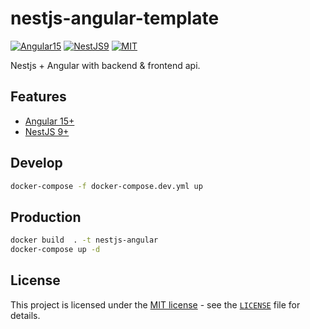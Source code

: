 # nestjs-angular-template

[![Angular15](https://img.shields.io/badge/Angular-15-brightgreen)](https://angular.io/)
[![NestJS9](https://img.shields.io/badge/NestJS-9-brightgreen)](https://nestjs.com/)
[![MIT](https://img.shields.io/packagist/l/doctrine/orm.svg)](LICENSE)

Nestjs + Angular with backend & frontend api.

## Features

- [Angular 15+](https://angular.io/)
- [NestJS 9+](https://nestjs.com/)

## Develop

```sh
docker-compose -f docker-compose.dev.yml up
```

## Production

```sh
docker build  . -t nestjs-angular
docker-compose up -d
```


## License

This project is licensed under the [MIT license](https://opensource.org/licenses/MIT) - see the [`LICENSE`](LICENSE) file for details.
